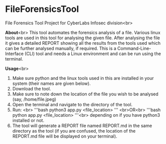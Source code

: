 # FileForensicsTool
File Forensics Tool Project for CyberLabs Infosec division<br\>

**About**<br\>
This tool automates the forensics analysis of a file. Various linux tools are used in this tool for analysing the given file. After analysing the file it gives a detailed REPORT showing all the results from the tools used which can be further analysed manually, if required. This is a Command-Line-Interface (CLI) tool and needs a Linux environment and can be run using the terminal.

**Usage**<br\>
1. Make sure python and the linux tools used in this are installed in your system (their names are given below).
2. Download the tool.
3. Make sure to note down the location of the file you wish to be analysed (say, /home/file.jpeg)
4. Open the terminal and navigate to the directory of the tool.
5. Run: <br\>
	'''bash
	python3 app.py <file_location>
	''' <br\>OR<br\>
	'''bash
	python app.py <file_location>
	'''<br\>
	depending on if you have python3 installed or not.
6. The tool will generate a REPORT file named REPORT.md in the same directory as the tool (if you are confused, the location of the REPORT.md file will be displayed on your terminal).

